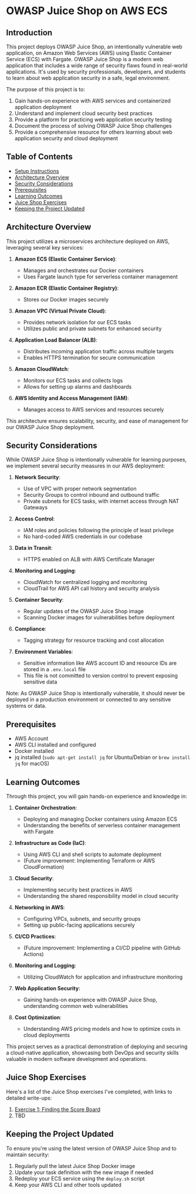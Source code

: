 # OWASP Juice Shop on AWS ECS

## Introduction

This project deploys OWASP Juice Shop, an intentionally vulnerable web application, on Amazon Web Services (AWS) using Elastic Container Service (ECS) with Fargate. OWASP Juice Shop is a modern web application that includes a wide range of security flaws found in real-world applications. It's used by security professionals, developers, and students to learn about web application security in a safe, legal environment.

The purpose of this project is to:
1. Gain hands-on experience with AWS services and containerized application deployment
2. Understand and implement cloud security best practices
3. Provide a platform for practicing web application security testing
4. Document the process of solving OWASP Juice Shop challenges
5. Provide a comprehensive resource for others learning about web application security and cloud deployment

## Table of Contents

- [Setup Instructions](SETUP.md)
- [Architecture Overview](#architecture-overview)
- [Security Considerations](#security-considerations)
- [Prerequisites](#Prerequisites)
- [Learning Outcomes](#learning-outcomes)
- [Juice Shop Exercises](#juice-shop-exercises)
- [Keeping the Project Updated](#keeping-the-project-updated)

## Architecture Overview

This project utilizes a microservices architecture deployed on AWS, leveraging several key services:

1. **Amazon ECS (Elastic Container Service)**: 
   - Manages and orchestrates our Docker containers
   - Uses Fargate launch type for serverless container management

2. **Amazon ECR (Elastic Container Registry)**:
   - Stores our Docker images securely

3. **Amazon VPC (Virtual Private Cloud)**:
   - Provides network isolation for our ECS tasks
   - Utilizes public and private subnets for enhanced security

4. **Application Load Balancer (ALB)**:
   - Distributes incoming application traffic across multiple targets
   - Enables HTTPS termination for secure communication

5. **Amazon CloudWatch**:
   - Monitors our ECS tasks and collects logs
   - Allows for setting up alarms and dashboards

6. **AWS Identity and Access Management (IAM)**:
   - Manages access to AWS services and resources securely

This architecture ensures scalability, security, and ease of management for our OWASP Juice Shop deployment.

## Security Considerations

While OWASP Juice Shop is intentionally vulnerable for learning purposes, we implement several security measures in our AWS deployment:

1. **Network Security**:
   - Use of VPC with proper network segmentation
   - Security Groups to control inbound and outbound traffic
   - Private subnets for ECS tasks, with internet access through NAT Gateways

2. **Access Control**:
   - IAM roles and policies following the principle of least privilege
   - No hard-coded AWS credentials in our codebase

3. **Data in Transit**:
   - HTTPS enabled on ALB with AWS Certificate Manager

4. **Monitoring and Logging**:
   - CloudWatch for centralized logging and monitoring
   - CloudTrail for AWS API call history and security analysis

5. **Container Security**:
   - Regular updates of the OWASP Juice Shop image
   - Scanning Docker images for vulnerabilities before deployment

6. **Compliance**:
   - Tagging strategy for resource tracking and cost allocation

7. **Environment Variables**:
   - Sensitive information like AWS account ID and resource IDs are stored in a `.env.local` file
   - This file is not committed to version control to prevent exposing sensitive data

Note: As OWASP Juice Shop is intentionally vulnerable, it should never be deployed in a production environment or connected to any sensitive systems or data.

## Prerequisites

- AWS Account
- AWS CLI installed and configured
- Docker installed
- jq installed (`sudo apt-get install jq` for Ubuntu/Debian or `brew install jq` for macOS)

## Learning Outcomes

Through this project, you will gain hands-on experience and knowledge in:

1. **Container Orchestration**: 
   - Deploying and managing Docker containers using Amazon ECS
   - Understanding the benefits of serverless container management with Fargate

2. **Infrastructure as Code (IaC)**:
   - Using AWS CLI and shell scripts to automate deployment
   - (Future improvement: Implementing Terraform or AWS CloudFormation)

3. **Cloud Security**:
   - Implementing security best practices in AWS
   - Understanding the shared responsibility model in cloud security

4. **Networking in AWS**:
   - Configuring VPCs, subnets, and security groups
   - Setting up public-facing applications securely

5. **CI/CD Practices**:
   - (Future improvement: Implementing a CI/CD pipeline with GitHub Actions)

6. **Monitoring and Logging**:
   - Utilizing CloudWatch for application and infrastructure monitoring

7. **Web Application Security**:
   - Gaining hands-on experience with OWASP Juice Shop, understanding common web vulnerabilities

8. **Cost Optimization**:
   - Understanding AWS pricing models and how to optimize costs in cloud deployments

This project serves as a practical demonstration of deploying and securing a cloud-native application, showcasing both DevOps and security skills valuable in modern software development and operations.

## Juice Shop Exercises

Here's a list of the Juice Shop exercises I've completed, with links to detailed write-ups:

1. [Exercise 1: Finding the Score Board](exercises/exercise1.md)
2. TBD
<!-- Add more exercises as you complete them -->

## Keeping the Project Updated

To ensure you're using the latest version of OWASP Juice Shop and to maintain security:

1. Regularly pull the latest Juice Shop Docker image
2. Update your task definition with the new image if needed
3. Redeploy your ECS service using the `deploy.sh` script
4. Keep your AWS CLI and other tools updated